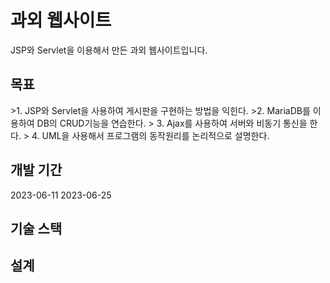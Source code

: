 <H1>과외 웹사이트</H1>
JSP와 Servlet을 이용해서 만든 과외 웹사이트입니다.
<H2>목표</H2>
>1. JSP와 Servlet을 사용하여 게시판을 구현하는 방법을 익힌다.
>2. MariaDB를 이용하여 DB의 CRUD기능을 연습한다.   
> 3. Ajax를 사용하여 서버와 비동기 통신을 한다.
> 4. UML을 사용해서 프로그램의 동작원리를 논리적으로 설명한다.
<H2>개발 기간</H2>
2023-06-11 2023-06-25
<H2>기술 스택</H2>

<H2>설계</H2>


